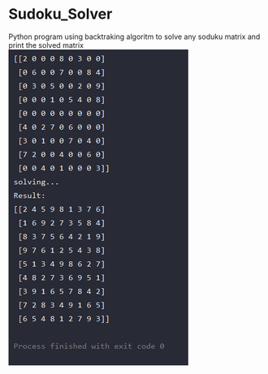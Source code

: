 # Sudoku_Solver

Python program using backtraking algoritm to solve any soduku matrix and print the solved matrix
![](img.PNG)
